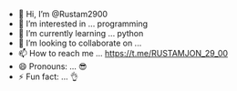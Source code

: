 - 👋 Hi, I’m @Rustam2900
- 👀 I’m interested in ... programming
- 🌱 I’m currently learning ... python
- 💞️ I’m looking to collaborate on ...
- 📫 How to reach me ... https://t.me/RUSTAMJON_29_00
- 😄 Pronouns: ... 😎
- ⚡ Fun fact: ... 👌

<!---
Rustam2900/Rustam2900 is a ✨ special ✨ repository because its `README.md` (this file) appears on your GitHub profile.
You can click the Preview link to take a look at your changes.
--->
